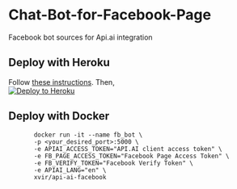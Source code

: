 # Chat-Bot-for-Facebook-Page
Facebook bot sources for Api.ai integration
  
  ## Deploy with Heroku
 Follow [these instructions](https://docs.api.ai/docs/facebook-integration#hosting-fb-messenger-bot-with-heroku).
 Then,  
  [![Deploy to Heroku](https://www.herokucdn.com/deploy/button.svg)](https://heroku.com/deploy)
  
  ## Deploy with Docker

           docker run -it --name fb_bot \
           -p <your_desired_port>:5000 \
           -e APIAI_ACCESS_TOKEN="API.AI client access token" \
           -e FB_PAGE_ACCESS_TOKEN="Facebook Page Access Token" \
           -e FB_VERIFY_TOKEN="Facebook Verify Token" \
           -e APIAI_LANG="en" \
           xvir/api-ai-facebook
 ```

 
